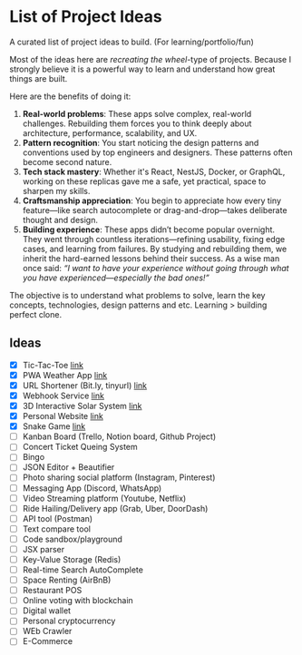 # List of Project Ideas
A curated list of project ideas to build. (For learning/portfolio/fun)

Most of the ideas here are *recreating the wheel*-type of projects. 
Because I strongly believe it is a powerful way to learn and understand how great things are built.

Here are the benefits of doing it:
1. **Real-world problems**: These apps solve complex, real-world challenges. Rebuilding them forces you to think deeply about architecture, performance, scalability, and UX.
2. **Pattern recognition**: You start noticing the design patterns and conventions used by top engineers and designers. These patterns often become second nature.
3. **Tech stack mastery**: Whether it's React, NestJS, Docker, or GraphQL, working on these replicas gave me a safe, yet practical, space to sharpen my skills. 
5. **Craftsmanship appreciation**: You begin to appreciate how every tiny feature—like search autocomplete or drag-and-drop—takes deliberate thought and design.
6. **Building experience**: These apps didn’t become popular overnight. They went through countless iterations—refining usability, fixing edge cases, and learning from failures. By studying and rebuilding them, we inherit the hard-earned lessons behind their success.
As a wise man once said: *“I want to have your experience without going through what you have experienced—especially the bad ones!”*

The objective is to understand what problems to solve, learn the key concepts, technologies, design patterns and etc. Learning > building perfect clone. 

## Ideas
- [x] Tic-Tac-Toe [link](https://github.com/jjteoh-thewebdev/react-tic-tac-toe)
- [x] PWA Weather App [link](https://github.com/jjteoh-thewebdev/next-pwa-weather)
- [x] URL Shortener (Bit.ly, tinyurl) [link](https://github.com/jjteoh-thewebdev/url-shortener)
- [x] Webhook Service [link](https://github.com/jjteoh-thewebdev/kolbak)
- [x] 3D Interactive Solar System [link](https://github.com/jjteoh-thewebdev/r3f-solar-system)
- [x] Personal Website [link](https://www.jjteoh.dev/)
- [x] Snake Game [link](https://github.com/jjteoh-thewebdev/html-canvas-snake)
- [ ] Kanban Board (Trello, Notion board, Github Project)
- [ ] Concert Ticket Queing System
- [ ] Bingo
- [ ] JSON Editor + Beautifier
- [ ] Photo sharing social platform (Instagram, Pinterest)
- [ ] Messaging App (Discord, WhatsApp)
- [ ] Video Streaming platform (Youtube, Netflix)
- [ ] Ride Hailing/Delivery app (Grab, Uber, DoorDash)
- [ ] API tool (Postman)
- [ ] Text compare tool
- [ ] Code sandbox/playground
- [ ] JSX parser
- [ ] Key-Value Storage (Redis)
- [ ] Real-time Search AutoComplete
- [ ] Space Renting (AirBnB)
- [ ] Restaurant POS
- [ ] Online voting with blockchain
- [ ] Digital wallet
- [ ] Personal cryptocurrency
- [ ] WEb Crawler
- [ ] E-Commerce
